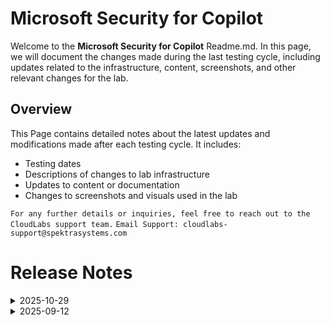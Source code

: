 # Microsoft Security for Copilot

Welcome to the **Microsoft Security for Copilot** Readme.md. In this page, we will document the changes made during the last testing cycle, including updates related to the infrastructure, content, screenshots, and other relevant changes for the lab.

## Overview

This Page contains detailed notes about the latest updates and modifications made after each testing cycle. It includes:

- Testing dates
- Descriptions of changes to lab infrastructure
- Updates to content or documentation
- Changes to screenshots and visuals used in the lab

`For any further details or inquiries, feel free to reach out to the CloudLabs support team.`
`Email Support: cloudlabs-support@spektrasystems.com`

# Release Notes

<details>
  <summary>2025-10-29</summary>

The internal testing is currently in progress, and the final pointers will be updated upon its completion.


</details>

<details>
  <summary>2025-09-12</summary>

## Release Date: 2025-09-12

### Summary of Changes 

-  Added explicit navigation steps in the lab guide and incorporated multiple screenshots to improve clarity and ensure correct environment access.

### Infrastructure Changes

- NA

### Content Changes

- Included detailed navigation instructions to ensure users access the appropriate development environment.

### Screenshot Update

- Updated multiple screenshots to make the instructions clearer and improve the overall experience.
  
### Testing Notes

- **Testing Date**: 2025-09-12

### Testing Scope 

- Validation covered infrastructure compatibility, lab flow continuity, content accuracy, and screenshot alignment with the latest UI.

-------------

</details>